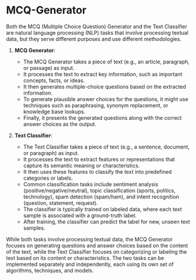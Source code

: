 # MCQ-Generator
Both the MCQ (Multiple Choice Question) Generator and the Text Classifier are natural language processing (NLP) tasks that involve processing textual data, but they serve different purposes and use different methodologies.

1. **MCQ Generator**:
   - The MCQ Generator takes a piece of text (e.g., an article, paragraph, or passage) as input.
   - It processes the text to extract key information, such as important concepts, facts, or ideas.
   - It then generates multiple-choice questions based on the extracted information.
   - To generate plausible answer choices for the questions, it might use techniques such as paraphrasing, synonym replacement, or knowledge base lookups.
   - Finally, it presents the generated questions along with the correct answer choices as the output.

2. **Text Classifier**:
   - The Text Classifier takes a piece of text (e.g., a sentence, document, or paragraph) as input.
   - It processes the text to extract features or representations that capture its semantic meaning or characteristics.
   - It then uses these features to classify the text into predefined categories or labels.
   - Common classification tasks include sentiment analysis (positive/negative/neutral), topic classification (sports, politics, technology), spam detection (spam/ham), and intent recognition (question, statement, request).
   - The classifier is typically trained on labeled data, where each text sample is associated with a ground-truth label.
   - After training, the classifier can predict the label for new, unseen text samples.

While both tasks involve processing textual data, the MCQ Generator focuses on generating questions and answer choices based on the content of the text, while the Text Classifier focuses on categorizing or labeling the text based on its content or characteristics. The two tasks can be implemented separately and independently, each using its own set of algorithms, techniques, and models.

